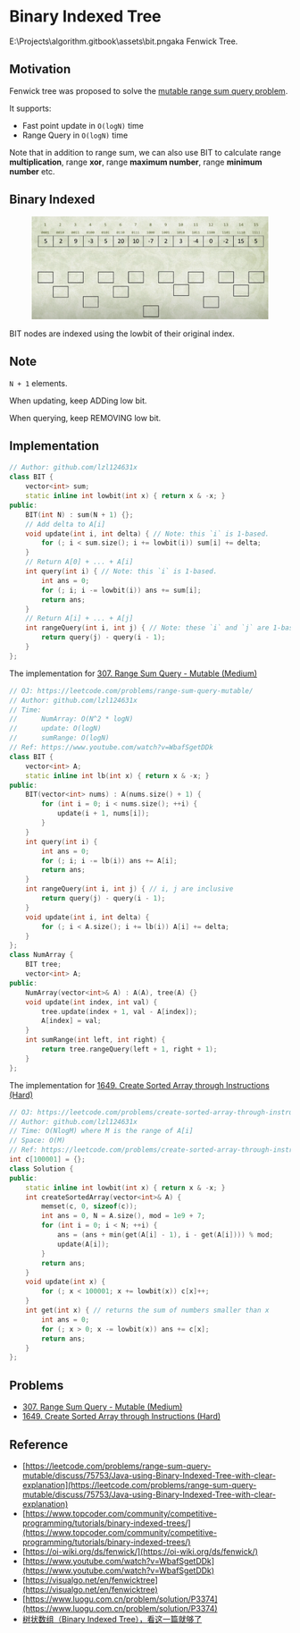 # Binary Indexed Tree

E:\Projects\algorithm.gitbook\assets\bit.pngaka Fenwick Tree.

## Motivation

Fenwick tree was proposed to solve the [mutable range sum query problem](https://leetcode.com/problems/range-sum-query-mutable/).

It supports:

* Fast point update in `O(logN)` time
* Range Query in `O(logN)` time

Note that in addition to range sum, we can also use BIT to calculate range **multiplication**, range **xor**, range **maximum number**, range **minimum number** etc.

## Binary Indexed

<figure><img src="../.gitbook/assets/bit.png" alt=""><figcaption></figcaption></figure>

BIT nodes are indexed using the lowbit of their original index.

## Note

`N + 1` elements.

When updating, keep ADDing low bit.

When querying, keep REMOVING low bit.

## Implementation

```cpp
// Author: github.com/lzl124631x
class BIT {
    vector<int> sum;
    static inline int lowbit(int x) { return x & -x; }
public:
    BIT(int N) : sum(N + 1) {};
    // Add delta to A[i]
    void update(int i, int delta) { // Note: this `i` is 1-based.
        for (; i < sum.size(); i += lowbit(i)) sum[i] += delta;
    }
    // Return A[0] + ... + A[i]
    int query(int i) { // Note: this `i` is 1-based.
        int ans = 0;
        for (; i; i -= lowbit(i)) ans += sum[i];
        return ans;
    }
    // Return A[i] + ... + A[j]
    int rangeQuery(int i, int j) { // Note: these `i` and `j` are 1-based.
        return query(j) - query(i - 1);
    }
};
```

The implementation for [307. Range Sum Query - Mutable (Medium)](https://leetcode.com/problems/range-sum-query-mutable/)

```cpp
// OJ: https://leetcode.com/problems/range-sum-query-mutable/
// Author: github.com/lzl124631x
// Time: 
//      NumArray: O(N^2 * logN)
//      update: O(logN)
//      sumRange: O(logN)
// Ref: https://www.youtube.com/watch?v=WbafSgetDDk
class BIT {
    vector<int> A;
    static inline int lb(int x) { return x & -x; }
public:
    BIT(vector<int> nums) : A(nums.size() + 1) {
        for (int i = 0; i < nums.size(); ++i) {
            update(i + 1, nums[i]);
        }
    }
    int query(int i) {
        int ans = 0;
        for (; i; i -= lb(i)) ans += A[i];
        return ans;
    }
    int rangeQuery(int i, int j) { // i, j are inclusive
        return query(j) - query(i - 1);
    }
    void update(int i, int delta) {
        for (; i < A.size(); i += lb(i)) A[i] += delta;
    }
};
class NumArray {
    BIT tree;
    vector<int> A;
public:
    NumArray(vector<int>& A) : A(A), tree(A) {}
    void update(int index, int val) {
        tree.update(index + 1, val - A[index]);
        A[index] = val;
    }
    int sumRange(int left, int right) {
        return tree.rangeQuery(left + 1, right + 1);
    }
};
```

The implementation for [1649. Create Sorted Array through Instructions (Hard)](https://leetcode.com/problems/create-sorted-array-through-instructions/)

```cpp
// OJ: https://leetcode.com/problems/create-sorted-array-through-instructions/
// Author: github.com/lzl124631x
// Time: O(NlogM) where M is the range of A[i]
// Space: O(M)
// Ref: https://leetcode.com/problems/create-sorted-array-through-instructions/discuss/927531/JavaC%2B%2BPython-Binary-Indexed-Tree
int c[100001] = {};
class Solution {
public:
    static inline int lowbit(int x) { return x & -x; }
    int createSortedArray(vector<int>& A) {
        memset(c, 0, sizeof(c));
        int ans = 0, N = A.size(), mod = 1e9 + 7;
        for (int i = 0; i < N; ++i) {
            ans = (ans + min(get(A[i] - 1), i - get(A[i]))) % mod;
            update(A[i]);
        }
        return ans;
    }
    void update(int x) {
        for (; x < 100001; x += lowbit(x)) c[x]++;
    }
    int get(int x) { // returns the sum of numbers smaller than x
        int ans = 0;
        for (; x > 0; x -= lowbit(x)) ans += c[x];
        return ans;
    }
};
```

## Problems

* [307. Range Sum Query - Mutable (Medium)](https://leetcode.com/problems/range-sum-query-mutable/)
* [1649. Create Sorted Array through Instructions (Hard)](https://leetcode.com/problems/create-sorted-array-through-instructions/)

## Reference

* [https://leetcode.com/problems/range-sum-query-mutable/discuss/75753/Java-using-Binary-Indexed-Tree-with-clear-explanation](https://leetcode.com/problems/range-sum-query-mutable/discuss/75753/Java-using-Binary-Indexed-Tree-with-clear-explanation)
* [https://www.topcoder.com/community/competitive-programming/tutorials/binary-indexed-trees/](https://www.topcoder.com/community/competitive-programming/tutorials/binary-indexed-trees/)
* [https://oi-wiki.org/ds/fenwick/](https://oi-wiki.org/ds/fenwick/)
* [https://www.youtube.com/watch?v=WbafSgetDDk](https://www.youtube.com/watch?v=WbafSgetDDk)
* [https://visualgo.net/en/fenwicktree](https://visualgo.net/en/fenwicktree)
* [https://www.luogu.com.cn/problem/solution/P3374](https://www.luogu.com.cn/problem/solution/P3374)
* [树状数组（Binary Indexed Tree），看这一篇就够了](https://blog.csdn.net/Yaokai\_AssultMaster/article/details/79492190)
